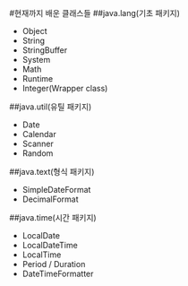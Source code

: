 #현재까지 배운 클래스들
##java.lang(기초 패키지)
- Object
- String
- StringBuffer
- System
- Math
- Runtime
- Integer(Wrapper class)

##java.util(유틸 패키지)
- Date
- Calendar
- Scanner
- Random

##java.text(형식 패키지)
- SimpleDateFormat
- DecimalFormat

##java.time(시간 패키지)
- LocalDate
- LocalDateTime
- LocalTime
- Period / Duration
- DateTimeFormatter